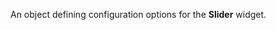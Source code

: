 
<!--shortDescription-->
An object defining configuration options for the **Slider** widget.
<!--/shortDescription-->

<!--fullDescription-->

<!--/fullDescription-->